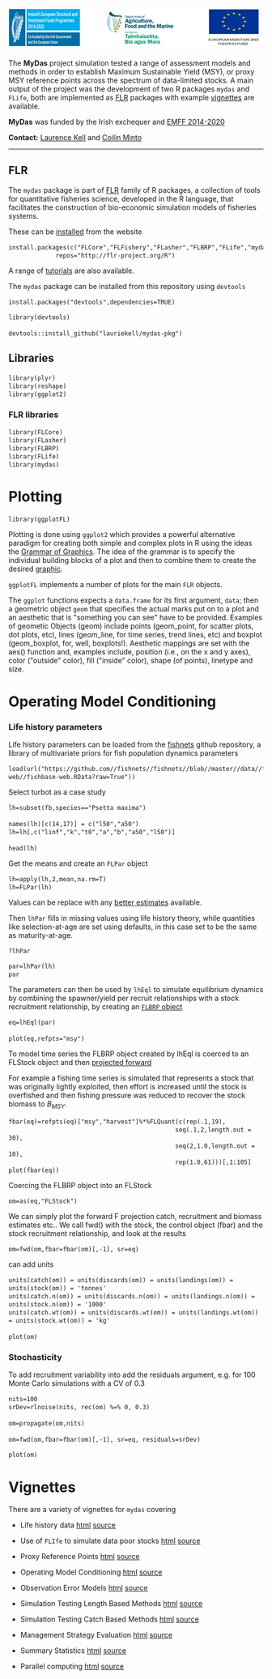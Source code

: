 ![](emff-logo.jpg)

The **MyDas** project simulation tested a range of assessment models and methods in order to establish Maximum Sustainable Yield (MSY), or proxy MSY reference points across the spectrum of data-limited stocks. A main output of the project was the development of two R packages `mydas` and `FLife`, both are implemented as [FLR](http://www.flr-project.org/) packages with example [vignettes](https://3o2y9wugzp1kfxr5hvzgzq-on.drv.tw/MyDas/doc/html/mydas_data.html) are available. 

**MyDas** was funded by the Irish exchequer and [EMFF 2014-2020](https://ec.europa.eu/fisheries/cfp/emff_en) 

**Contact:** [Laurence Kell](<laurie@kell.es>) and [Coilin Minto](<coilin.minto@gmit.ie>) 

------------------------------

## FLR

The `mydas` package is part of [FLR](http://www.flr-project.org) family of R packages, a collection of tools for quantitative fisheries science, developed in the R language, that facilitates the construction of bio-economic simulation models of fisheries systems. 

These can be [installed](http://www.flr-project.org/#install) from the website 

```{r}
install.packages(c("FLCore","FLFishery","FLasher","FLBRP","FLife","mydas"), 
             repos="http://flr-project.org/R")
```

A range of [tutorials](https://www.flr-project.org/doc/) are also available.

The `mydas` package can be installed from this repository using `devtools` 

```{r}
install.packages("devtools",dependencies=TRUE)
```

```{r}
library(devtools)

devtools::install_github("lauriekell/mydas-pkg")
```

## Libraries

```{r}
library(plyr)
library(reshape)
library(ggplot2)
```

### FLR libraries
```{r}
library(FLCore)
library(FLasher)
library(FLBRP)
library(FLife)
library(mydas)
```

# Plotting

```{r}
library(ggplotFL)
```

Plotting is done using `ggplot2` which provides a powerful alternative paradigm for creating both simple and complex plots in R using the ideas the [Grammar of Graphics](http://dx.doi.org/10.1007/978-3-642-21551-3_13). The idea of the grammar is to specify the individual building blocks of a plot and then to combine them to create the desired [graphic](http://tutorials.iq.harvard.edu/R/Rgraphics/Rgraphics.html).

`ggplotFL` implements a number of plots for the main `FLR` objects.

The `ggplot` functions expects a `data.frame` for its first argument, `data`; then a geometric object `geom` that specifies the actual marks put on to a plot and an aesthetic that is "something you can see" have to be provided. Examples of geometic Objects (geom) include points (geom_point, for scatter plots, dot plots, etc), lines (geom_line, for time series, trend lines, etc) and boxplot (geom_boxplot, for, well, boxplots!). Aesthetic mappings are set with the aes() function and, examples include, position (i.e., on the x and y axes), color ("outside" color), fill ("inside" color), shape (of points), linetype and size. 


# Operating Model Conditioning 

### Life history parameters

Life history parameters can be loaded from the [fishnets](https:/github.com/fishnets) github repository, a library of multivariate priors for fish population dynamics parameters 
 
```{r}
load(url("https://github.com//fishnets//fishnets//blob//master//data//fishbase-web//fishbase-web.RData?raw=True"))
```

Select turbot as a case study
```{r}
lh=subset(fb,species=="Psetta maxima")

names(lh)[c(14,17)] = c("l50","a50")
lh=lh[,c("linf","k","t0","a","b","a50","l50")]

head(lh)
```

Get the means and create an `FLPar` object
```{r}
lh=apply(lh,2,mean,na.rm=T)
lh=FLPar(lh)
```

Values can be replace with any [better estimates](https://www.researchgate.net/publication/236650425_Ecological_and_economic_trade-offs_in_the_management_of_mixed_fisheries_A_case_study_of_spawning_closures_in_flatfish_fisheries) available.

Then `lhPar` fills in missing values using life history theory, while quantities like selection-at-age are set using defaults, in this case set to be the same as maturity-at-age.  


```{r}
?lhPar
```

```{r}
par=lhPar(lh)
par
```

The parameters can then be used by `lhEql` to simulate equilibrium dynamics by combining the spawner/yield per recruit relationships with a stock recruitment relationship, by creating an [`FLBRP` object](https://www.flr-project.org/doc/Reference_points_for_fisheries_management_with_FLBRP.html)

```{r}
eq=lhEql(par)

plot(eq,refpts="msy")
```

To model time series the FLBRP object created by lhEql is coerced to an FLStock object and then [projected forward](https://www.flr-project.org/doc/Forecasting_on_the_Medium_Term_for_advice_using_FLasher.html)

For example a fishing time series is simulated that represents a stock that was originally lightly exploited, then effort is increased until the stock is overfished and then fishing pressure was reduced to recover the stock biomass to $B_{MSY}$.

```{r}
fbar(eq)=refpts(eq)["msy","harvest"]%*%FLQuant(c(rep(.1,19),
                                              seq(.1,2,length.out = 30),
                                              seq(2,1.0,length.out = 10),
                                              rep(1.0,61)))[,1:105]
plot(fbar(eq))
```
Coercing the FLBRP object into an FLStock

```{r}
om=as(eq,"FLStock")
```
We can simply plot the forward F projection catch, recruitment and biomass estimates etc..
We call fwd() with the stock, the control object (fbar) and the stock recruitment relationship, and look at the results

```{r}
om=fwd(om,fbar=fbar(om)[,-1], sr=eq)
```

can add units 
```{r}
units(catch(om)) = units(discards(om)) = units(landings(om)) = units(stock(om)) = 'tonnes'
units(catch.n(om)) = units(discards.n(om)) = units(landings.n(om)) = units(stock.n(om)) = '1000'
units(catch.wt(om)) = units(discards.wt(om)) = units(landings.wt(om)) = units(stock.wt(om)) = 'kg'

plot(om)
```

### Stochasticity 
To add recruitment variability into add the residuals argument, e.g. for 100 Monte Carlo simulations with a CV of 0.3  
```{r}
nits=100
srDev=rlnoise(nits, rec(om) %=% 0, 0.3)

om=propagate(om,nits)

om=fwd(om,fbar=fbar(om)[,-1], sr=eq, residuals=srDev)
```

```{r}
plot(om)
```

# Vignettes

There are a variety of vignettes for `mydas` covering

- Life history data [html](    https://3o2y9wugzp1kfxr5hvzgzq-on.drv.tw/MyDas/doc/html/mydas_data.html)  [source](https://github.com/flr/mydas/blob/master/vignettes/mydas_data.Rmd)

- Use of `FLIfe` to simulate data poor stocks [html](http://www.flr-project.org/doc/Using_information_on_life_history_relationships.html) [source](https://github.com/flr/doc/blob/master/Life_history_relationships.Rmd)

- Proxy Reference Points [html](https://3o2y9wugzp1kfxr5hvzgzq-on.drv.tw/MyDas/doc/html/mydas_proxies.html) [source](https://github.com/flr/mydas/blob/master/vignettes/mydas_proxies.Rmd)

- Operating Model Conditioning [html](https://3o2y9wugzp1kfxr5hvzgzq-on.drv.tw/MyDas/doc/html/mydas_conditioning.html) [source](https://github.com/flr/mydas/blob/master/vignettes/mydas_conditioning.Rmd)

- Observation Error Models  [html](https://3o2y9wugzp1kfxr5hvzgzq-on.drv.tw/MyDas/doc/html/mydas_oem.html)  [source](https://github.com/flr/mydas/blob/master/vignettes/mydas_oem.Rmd)

- Simulation Testing Length Based Methods [html](https://3o2y9wugzp1kfxr5hvzgzq-on.drv.tw/MyDas/doc/html/mydas_length.html) [source](https://github.com/flr/mydas/blob/master/vignettes/mydas_length.Rmd)

- Simulation Testing Catch Based Methods [html](https://3o2y9wugzp1kfxr5hvzgzq-on.drv.tw/MyDas/doc/html/mydas_sra.html) [source](https://github.com/flr/mydas/blob/master/vignettes/mydas_sra.Rmd)

- Management Strategy Evaluation [html](https://3o2y9wugzp1kfxr5hvzgzq-on.drv.tw/MyDas/doc/html/mydas_mse.html) [source](https://github.com/flr/mydas/blob/master/vignettes/mydas_mse.Rmd)

- Summary Statistics  [html](https://3o2y9wugzp1kfxr5hvzgzq-on.drv.tw/MyDas/doc/html/mydas_performance.html) [source](https://github.com/flr/mydas/blob/master/vignettes/mydas_performance.Rmd)

- Parallel computing  [html](https://3o2y9wugzp1kfxr5hvzgzq-on.drv.tw/MyDas/doc/html/mydas_parallel.html)  [source](https://github.com/flr/mydas/blob/master/vignettes/mydas_parallel.Rmd)

